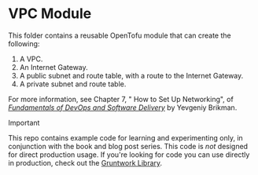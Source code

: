 # VPC Module

This folder contains a reusable OpenTofu module that can create the following:

1. A VPC.
2. An Internet Gateway.
3. A public subnet and route table, with a route to the Internet Gateway.
4. A private subnet and route table.

For more information, see Chapter 7, " How to Set Up Networking", of
[_Fundamentals of DevOps and Software Delivery_](https://www.fundamentals-of-devops.com) by Yevgeniy Brikman.

> [!IMPORTANT]  
> This repo contains example code for learning and experimenting only, in conjunction with the book and blog post
> series. This code is _not_ designed for direct production usage. If you're looking for code you can use directly in
> production, check out the [Gruntwork Library](https://www.gruntwork.io/products/library).
